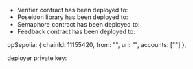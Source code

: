 -   Verifier contract has been deployed to:
-   Poseidon library has been deployed to:
-   Semaphore contract has been deployed to:
-   Feedback contract has been deployed to:

opSepolia: {
chainId: 11155420,
from: "",
url: "",
accounts: [""]
},

deployer private key:
